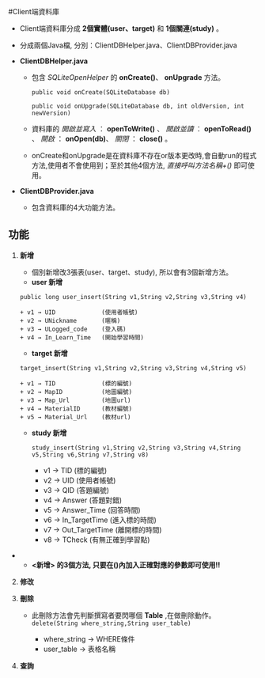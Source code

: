 #Client端資料庫

*   Client端資料庫分成 **2個實體(user、target)** 和 **1個關連(study)** 。
*   分成兩個Java檔, 分別：ClientDBHelper.java、ClientDBProvider.java
*   **ClientDBHelper.java**
    
    + 包含 _SQLiteOpenHelper_ 的 __onCreate()__、 __onUpgrade__ 方法。

        `public void onCreate(SQLiteDatabase db)`

        `public void onUpgrade(SQLiteDatabase db, int oldVersion, int newVersion)`


    + 資料庫的 *開啟並寫入* ： __openToWrite()__ 、 *開啟並讀* ： __openToRead()__ 、
    	      *開啟* ： __onOpen(db)__、  *關閉* ： __close()__ 。
    
    + onCreate和onUpgrade是在資料庫不存在or版本更改時,會自動run的程式方法,使用者不會使用到；至於其他4個方法, _直接呼叫方法名稱+()_ 即可使用。

*   **ClientDBProvider.java**
    
    + 包含資料庫的4大功能方法。
    
## 功能

1.  __新增__
    * 個別新增改3張表(user、target、study), 所以會有3個新增方法。
    * **user 新增**
    
     `public long user_insert(String v1,String v2,String v3,String v4)`
    
        + v1 → UID             (使用者帳號)
        + v2 → UNickname       (暱稱)
        + v3 → ULogged_code    (登入碼)
        + v4 → In_Learn_Time   (開始學習時間)
    * **target 新增**

     `target_insert(String v1,String v2,String v3,String v4,String v5)`
     
        + v1 → TID             (標的編號)
        + v2 → MapID           (地圖編號)
        + v3 → Map_Url         (地圖url)
        + v4 → MaterialID      (教材編號)
        + v5 → Material_Url    (教材url)
    * **study 新增**

        `study_insert(String v1,String v2,String v3,String v4,String v5,String v6,String v7,String v8)`
    
        + v1 → TID             (標的編號)
        + v2 → UID             (使用者帳號)
        + v3 → QID             (答題編號)
        + v4 → Answer          (答題對錯)
        + v5 → Answer_Time     (回答時間)
        + v6 → In_TargetTime   (進入標的時間)
        + v7 → Out_TargetTime  (離開標的時間)
        + v8 → TCheck          (有無正確到學習點)
        
* 
    * __<新增> 的3個方法, 只要在()內加入正確對應的參數即可使用!!__
    
    
2.  __修改__

3.  __刪除__

    * 此刪除方法會先判斷撰寫者要閃哪個 **Table** ,在做刪除動作。
        `delete(String where_string,String user_table)`

        + where_string → WHERE條件
        + user_table → 表格名稱


4.  __查詢__
